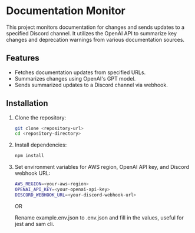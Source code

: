 # Documentation Monitor

This project monitors documentation for changes and sends updates to a specified Discord channel. It utilizes the OpenAI API to summarize key changes and deprecation warnings from various documentation sources.

## Features

- Fetches documentation updates from specified URLs.
- Summarizes changes using OpenAI's GPT model.
- Sends summarized updates to a Discord channel via webhook.

## Installation

1. Clone the repository:
   ```bash
   git clone <repository-url>
   cd <repository-directory>
   ```

2. Install dependencies: 
   ```bash
   npm install
   ```

3. Set environment variables for AWS region, OpenAI API key, and Discord webhook URL: 
   ```bash
   AWS_REGION=<your-aws-region>
   OPENAI_API_KEY=<your-openai-api-key>
   DISCORD_WEBHOOK_URL=<your-discord-webhook-url>
   ```

   OR

   Rename example.env.json to .env.json and fill in the values, useful for jest and sam cli.